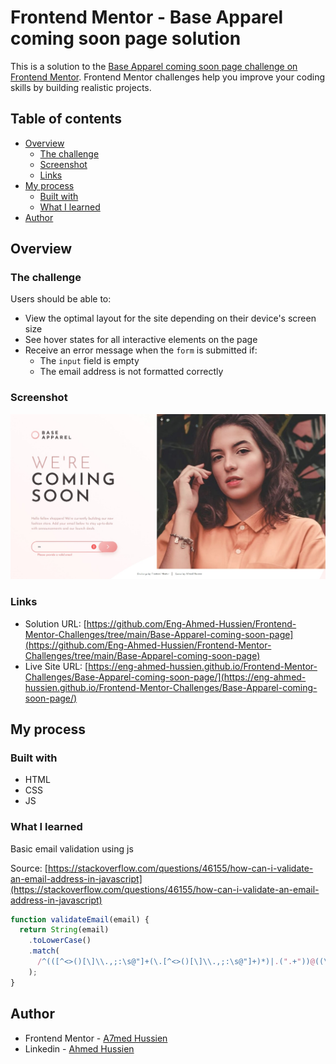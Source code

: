 # Frontend Mentor - Base Apparel coming soon page solution

This is a solution to the [Base Apparel coming soon page challenge on Frontend Mentor](https://www.frontendmentor.io/challenges/base-apparel-coming-soon-page-5d46b47f8db8a7063f9331a0). Frontend Mentor challenges help you improve your coding skills by building realistic projects.

## Table of contents

- [Overview](#overview)
  - [The challenge](#the-challenge)
  - [Screenshot](#screenshot)
  - [Links](#links)
- [My process](#my-process)
  - [Built with](#built-with)
  - [What I learned](#what-i-learned)
- [Author](#author)

## Overview

### The challenge

Users should be able to:

- View the optimal layout for the site depending on their device's screen size
- See hover states for all interactive elements on the page
- Receive an error message when the `form` is submitted if:
  - The `input` field is empty
  - The email address is not formatted correctly

### Screenshot

![Screenshot](./images/Screenshot.jpeg)

### Links

- Solution URL: [https://github.com/Eng-Ahmed-Hussien/Frontend-Mentor-Challenges/tree/main/Base-Apparel-coming-soon-page](https://github.com/Eng-Ahmed-Hussien/Frontend-Mentor-Challenges/tree/main/Base-Apparel-coming-soon-page)
- Live Site URL: [https://eng-ahmed-hussien.github.io/Frontend-Mentor-Challenges/Base-Apparel-coming-soon-page/](https://eng-ahmed-hussien.github.io/Frontend-Mentor-Challenges/Base-Apparel-coming-soon-page/)

## My process

### Built with

- HTML
- CSS
- JS

### What I learned

Basic email validation using js

Source: [https://stackoverflow.com/questions/46155/how-can-i-validate-an-email-address-in-javascript](https://stackoverflow.com/questions/46155/how-can-i-validate-an-email-address-in-javascript)

```js
function validateEmail(email) {
  return String(email)
    .toLowerCase()
    .match(
      /^(([^<>()[\]\\.,;:\s@"]+(\.[^<>()[\]\\.,;:\s@"]+)*)|.(".+"))@((\[[0-9]{1,3}\.[0-9]{1,3}\.[0-9]{1,3}\.[0-9]{1,3}\])|(([a-zA-Z\-0-9]+\.)+[a-zA-Z]{2,}))$/
    );
}
```

## Author

- Frontend Mentor - [A7med Hussien](https://www.frontendmentor.io/profile/Eng-Ahmed-Hussien)
- Linkedin - [Ahmed Hussien](https://www.linkedin.com/in/ahmed-hussien-front-end-developer/)
